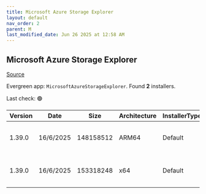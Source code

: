 ```yaml
---
title: Microsoft Azure Storage Explorer
layout: default
nav_order: 2
parent: M
last_modified_date: Jun 26 2025 at 12:58 AM
---
```


## Microsoft Azure Storage Explorer

[Source](https://azure.microsoft.com/en-au/features/storage-explorer/)

Evergreen app: `MicrosoftAzureStorageExplorer`. Found **2** installers.

Last check: 🟢

| Version | Date      | Size      | Architecture | InstallerType | Type | URI                                                                                                                                                                                                                            |
| ------- | --------- | --------- | ------------ | ------------- | ---- | ------------------------------------------------------------------------------------------------------------------------------------------------------------------------------------------------------------------------------ |
| 1.39.0  | 16/6/2025 | 148158512 | ARM64        | Default       | exe  | [https://github.com/microsoft/AzureStorageExplorer/releases/download/v1.39.0/StorageExplorer-windows-arm64.exe](https://github.com/microsoft/AzureStorageExplorer/releases/download/v1.39.0/StorageExplorer-windows-arm64.exe) |
| 1.39.0  | 16/6/2025 | 153318248 | x64          | Default       | exe  | [https://github.com/microsoft/AzureStorageExplorer/releases/download/v1.39.0/StorageExplorer-windows-x64.exe](https://github.com/microsoft/AzureStorageExplorer/releases/download/v1.39.0/StorageExplorer-windows-x64.exe)     |
